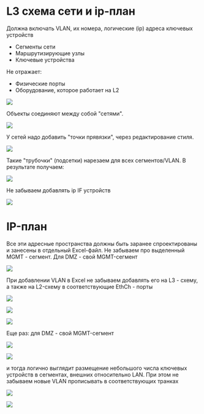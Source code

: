 # L3 схема сети и ip-план

Должна включать VLAN, их номера, логические (ip) адреса  ключевых устройств
- Сегменты сети
- Маршрутизирующие узлы
- Ключевые устройства

Не отражает:
- Физические порты
- Оборудование, которое работает на L2

![](GIT/Netskills/Lecture02_05/pictures/01.jpg)

Объекты соединяют между собой "сетями". 

![](GIT/Netskills/Lecture02_05/pictures/02.jpg)

У сетей надо добавить "точки прявязки", через редактирование стиля.

![](GIT/Netskills/Lecture02_05/pictures/03.jpg)

Такие "трубочки" (подсетки) нарезаем для всех сегментов/VLAN. В результате получаем:

![](GIT/Netskills/Lecture02_05/pictures/04.jpg)

Не забываем добавлять ip IF устройств

![](pictures/05.jpg)

# IP-план
Все эти адресные пространства должны быть заранее спроектированы и занесены в отдельный Excel-файл. Не забываем про выделенный MGMT - сегмент. Для DMZ -  свой MGMT-сегмент

![](pictures/06.jpg)

При добавлении VLAN в Excel не забываем добавлять его на L3 - схему, а также на L2-схему в соответствующие EthCh - порты

![](pictures/09.jpg)

![](pictures/07.jpg)

![](pictures/08.jpg)


Еще раз: для DMZ -  свой MGMT-сегмент

![](pictures/10.jpg)

![](pictures/11.jpg)

и тогда логично выглядит размещение небольшого числа ключевых устройств в сегментах, внешних относительно LAN. При этом не забываем новые VLAN прописывать в соответствующих транках

![](pictures/12.jpg)

![](pictures/13.jpg)

